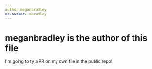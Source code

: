 ```yaml
---
author:meganbradley
ms.author: mbradley
---
```

# meganbradley is the author of this file

I'm going to ty a PR on my own file in the public repo!
